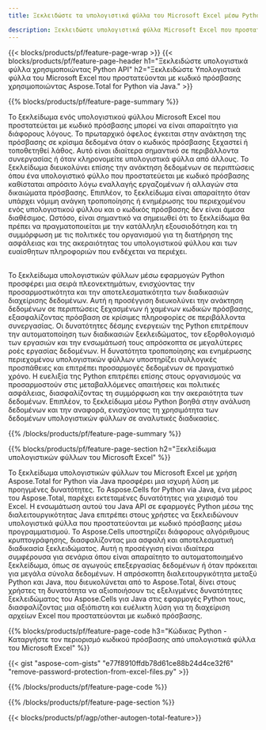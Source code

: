 ```yaml
---
title: Ξεκλειδώστε τα υπολογιστικά φύλλα του Microsoft Excel μέσω Python 

description: Ξεκλειδώστε υπολογιστικά φύλλα Microsoft Excel που προστατεύονται με κωδικό πρόσβασης μέσω της εφαρμογής Python.
---
```


{{< blocks/products/pf/feature-page-wrap >}}
{{< blocks/products/pf/feature-page-header h1="Ξεκλειδώστε υπολογιστικά φύλλα χρησιμοποιώντας Python API" h2="Ξεκλειδώστε Υπολογιστικά φύλλα του Microsoft Excel που προστατεύονται με κωδικό πρόσβασης χρησιμοποιώντας Aspose.Total for Python via Java." >}}

{{% blocks/products/pf/feature-page-summary %}}

Το ξεκλείδωμα ενός υπολογιστικού φύλλου Microsoft Excel που προστατεύεται με κωδικό πρόσβασης μπορεί να είναι απαραίτητο για διάφορους λόγους. Το πρωταρχικό όφελος έγκειται στην ανάκτηση της πρόσβασης σε κρίσιμα δεδομένα όταν ο κωδικός πρόσβασης ξεχαστεί ή τοποθετηθεί λάθος. Αυτό είναι ιδιαίτερα σημαντικό σε περιβάλλοντα συνεργασίας ή όταν κληρονομείτε υπολογιστικά φύλλα από άλλους. Το ξεκλείδωμα διευκολύνει επίσης την ανάκτηση δεδομένων σε περιπτώσεις όπου ένα υπολογιστικό φύλλο που προστατεύεται με κωδικό πρόσβασης καθίσταται απρόσιτο λόγω εναλλαγής εργαζομένων ή αλλαγών στα δικαιώματα πρόσβασης. Επιπλέον, το ξεκλείδωμα είναι απαραίτητο όταν υπάρχει νόμιμη ανάγκη τροποποίησης ή ενημέρωσης του περιεχομένου ενός υπολογιστικού φύλλου και ο κωδικός πρόσβασης δεν είναι άμεσα διαθέσιμος. Ωστόσο, είναι σημαντικό να σημειωθεί ότι το ξεκλείδωμα θα πρέπει να πραγματοποιείται με την κατάλληλη εξουσιοδότηση και τη συμμόρφωση με τις πολιτικές του οργανισμού για τη διατήρηση της ασφάλειας και της ακεραιότητας του υπολογιστικού φύλλου και των ευαίσθητων πληροφοριών που ενδέχεται να περιέχει.<br /><br />


Το ξεκλείδωμα υπολογιστικών φύλλων μέσω εφαρμογών Python προσφέρει μια σειρά πλεονεκτημάτων, ενισχύοντας την προσαρμοστικότητα και την αποτελεσματικότητα των διαδικασιών διαχείρισης δεδομένων. Αυτή η προσέγγιση διευκολύνει την ανάκτηση δεδομένων σε περιπτώσεις ξεχασμένων ή χαμένων κωδικών πρόσβασης, εξασφαλίζοντας πρόσβαση σε κρίσιμες πληροφορίες σε περιβάλλοντα συνεργασίας. Οι δυνατότητες δέσμης ενεργειών της Python επιτρέπουν την αυτοματοποίηση των διαδικασιών ξεκλειδώματος, τον εξορθολογισμό των εργασιών και την ενσωμάτωσή τους απρόσκοπτα σε μεγαλύτερες ροές εργασίας δεδομένων. Η δυνατότητα τροποποίησης και ενημέρωσης περιεχομένου υπολογιστικών φύλλων υποστηρίζει συλλογικές προσπάθειες και επιτρέπει προσαρμογές δεδομένων σε πραγματικό χρόνο. Η ευελιξία της Python επιτρέπει επίσης στους οργανισμούς να προσαρμοστούν στις μεταβαλλόμενες απαιτήσεις και πολιτικές ασφάλειας, διασφαλίζοντας τη συμμόρφωση και την ακεραιότητα των δεδομένων. Επιπλέον, το ξεκλείδωμα μέσω Python βοηθά στην ανάλυση δεδομένων και την αναφορά, ενισχύοντας τη χρησιμότητα των δεδομένων υπολογιστικών φύλλων σε αναλυτικές διαδικασίες.

{{% /blocks/products/pf/feature-page-summary  %}}


{{% blocks/products/pf/feature-page-section  h2="Ξεκλείδωμα υπολογιστικών φύλλων του Microsoft Excel" %}}

Το ξεκλείδωμα υπολογιστικών φύλλων του Microsoft Excel με χρήση Aspose.Total for Python via Java προσφέρει μια ισχυρή λύση με προηγμένες δυνατότητες. Το Aspose.Cells for Python via Java, ένα μέρος του Aspose.Total, παρέχει εκτεταμένες δυνατότητες για χειρισμό του Excel. Η ενσωμάτωση αυτού του Java API σε εφαρμογές Python μέσω της διαλειτουργικότητας Java επιτρέπει στους χρήστες να ξεκλειδώνουν υπολογιστικά φύλλα που προστατεύονται με κωδικό πρόσβασης μέσω προγραμματισμού. Το Aspose.Cells υποστηρίζει διάφορους αλγόριθμους κρυπτογράφησης, διασφαλίζοντας μια ασφαλή και αποτελεσματική διαδικασία ξεκλειδώματος. Αυτή η προσέγγιση είναι ιδιαίτερα συμφέρουσα για σενάρια όπου είναι απαραίτητο το αυτοματοποιημένο ξεκλείδωμα, όπως σε αγωγούς επεξεργασίας δεδομένων ή όταν πρόκειται για μεγάλα σύνολα δεδομένων. Η απρόσκοπτη διαλειτουργικότητα μεταξύ Python και Java, που διευκολύνεται από το Aspose.Total, δίνει στους χρήστες τη δυνατότητα να αξιοποιήσουν τις εξελιγμένες δυνατότητες ξεκλειδώματος του Aspose.Cells για Java στις εφαρμογές Python τους, διασφαλίζοντας μια αξιόπιστη και ευέλικτη λύση για τη διαχείριση αρχείων Excel που προστατεύονται με κωδικό πρόσβασης.

{{% blocks/products/pf/feature-page-code h3="Κώδικας Python - Καταργήστε τον περιορισμό κωδικού πρόσβασης από υπολογιστικά φύλλα του Microsoft Excel" %}}

{{< gist "aspose-com-gists" "e77f8910ffdb78d61ce88b24d4ce32f6" "remove-password-protection-from-excel-files.py" >}}

{{% /blocks/products/pf/feature-page-code  %}}

{{% /blocks/products/pf/feature-page-section %}}

{{< blocks/products/pf/agp/other-autogen-total-feature>}}